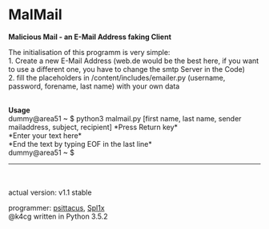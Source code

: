 # MalMail
<b>Malicious Mail - an E-Mail Address faking Client</b>

<p>The initialisation of this programm is very simple:<br>
1. Create a new E-Mail Address (web.de would be the best here, if you want to use a different one, you have to change the smtp Server in the Code)<br>
2. fill the placeholders in /content/includes/emailer.py (username, password, forename, last name) with your own data
</p>
<br>
<b>Usage</b>
<br>
dummy@area51 ~ $ python3 malmail.py [first name, last name, sender mailaddress, subject, recipient] *Press Return key*<br>
*Enter your text here*<br>
*End the text by typing EOF in the last line*<br>
dummy@area51 ~ $<br>

<hr>
<br><br>
actual version: v1.1 stable

programmer: <a href="https://github.com/psittacus">psittacus</a>, <a href="https://github.com/spl1x">Spl1x</a><br> @k4cg
written in Python 3.5.2
